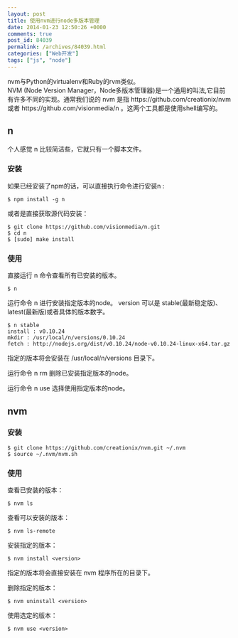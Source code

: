 ```yaml
---
layout: post
title: 使用nvm进行node多版本管理
date: 2014-01-23 12:50:26 +0000
comments: true
post_id: 84039
permalink: /archives/84039.html
categories: ["Web开发"]
tags: ["js", "node"]
---
```


<p>nvm与Python的virtualenv和Ruby的rvm类似。<br>
NVM (Node Version Manager，Node多版本管理器)是一个通用的叫法,它目前有许多不同的实现。通常我们说的 nvm 是指 https://github.com/creationix/nvm 或者 https://github.com/visionmedia/n 。这两个工具都是使用shell编写的。</p>
<h2>n</h2>
<p>个人感觉 n 比较简洁些，它就只有一个脚本文件。  </p>
<h3>安装</h3>
<p>如果已经安装了npm的话，可以直接执行命令进行安装n :</p>
<pre><code>$ npm install -g n
</code></pre>
<p>或者是直接获取源代码安装：</p>
<pre><code>$ git clone https://github.com/visionmedia/n.git
$ cd n
$ [sudo] make install
</code></pre>
<h3>使用</h3>
<p>直接运行 n 命令查看所有已安装的版本。</p>
<pre><code>$ n
</code></pre>
<p>运行命令 n <version> 进行安装指定版本的node。 version 可以是 stable(最新稳定版)、latest(最新版)或者具体的版本数字。</p>
<pre><code>$ n stable
install : v0.10.24
mkdir : /usr/local/n/versions/0.10.24
fetch : http://nodejs.org/dist/v0.10.24/node-v0.10.24-linux-x64.tar.gz
</code></pre>
<p>指定的版本将会安装在 /usr/local/n/versions 目录下。</p>
<p>运行命令 n rm <version> 删除已安装指定版本的node。</p>
<p>运行命令 n use <version> 选择使用指定版本的node。</p>
<h2>nvm</h2>
<h3>安装</h3>
<pre><code>$ git clone https://github.com/creationix/nvm.git ~/.nvm
$ source ~/.nvm/nvm.sh
</code></pre>
<h3>使用</h3>
<p>查看已安装的版本：</p>
<pre><code>$ nvm ls
</code></pre>
<p>查看可以安装的版本：</p>
<pre><code>$ nvm ls-remote
</code></pre>
<p>安装指定的版本：</p>
<pre><code>$ nvm install &lt;version&gt;
</code></pre>
<p>指定的版本将会直接安装在 nvm 程序所在的目录下。</p>
<p>删除指定的版本：</p>
<pre><code>$ nvm uninstall &lt;version&gt;
</code></pre>
<p>使用选定的版本：</p>
<pre><code>$ nvm use &lt;version&gt;
</code></pre>
